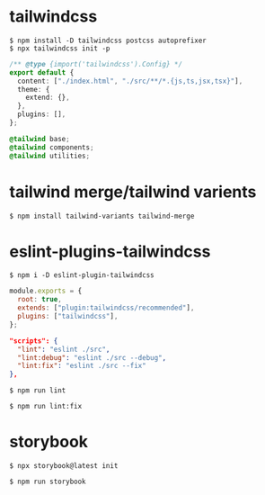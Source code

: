 # tailwindcss
```
$ npm install -D tailwindcss postcss autoprefixer
$ npx tailwindcss init -p
```

```typescript:tailwind.config.ts
/** @type {import('tailwindcss').Config} */
export default {
  content: ["./index.html", "./src/**/*.{js,ts,jsx,tsx}"],
  theme: {
    extend: {},
  },
  plugins: [],
};
```

```css:index.css
@tailwind base;
@tailwind components;
@tailwind utilities;
```

# tailwind merge/tailwind varients

```
$ npm install tailwind-variants tailwind-merge
```

# eslint-plugins-tailwindcss

```
$ npm i -D eslint-plugin-tailwindcss
```

```typescript:.eslintrc.cjs
module.exports = {
  root: true,
  extends: ["plugin:tailwindcss/recommended"],
  plugins: ["tailwindcss"],
};
```

```json:package.json
"scripts": {
  "lint": "eslint ./src",
  "lint:debug": "eslint ./src --debug",
  "lint:fix": "eslint ./src --fix"
},
```

```
$ npm run lint

$ npm run lint:fix
```

# storybook
```
$ npx storybook@latest init
```

```
$ npm run storybook
```
